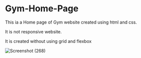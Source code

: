 # Gym-Home-Page

This ia a Home page of Gym website created using html and css. 

It is not responsive website. 

It is created without using grid and flexbox

![Screenshot (268)](https://user-images.githubusercontent.com/70268807/91629198-769c6e00-e9e4-11ea-90a3-ad7e212f51f3.png)
